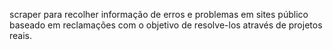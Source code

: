 scraper para recolher informação de erros e problemas em sites público baseado em reclamações com o objetivo de resolve-los através de projetos reais.
